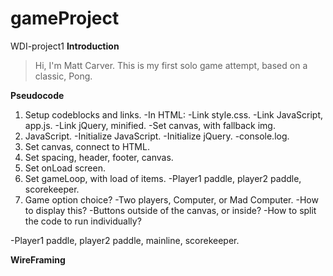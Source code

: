 # gameProject
WDI-project1
**Introduction**
>Hi, I'm Matt Carver.  This is my first solo game attempt, based on a classic, Pong.


**Pseudocode**
1. Setup codeblocks and links.
  -In HTML:
      -Link style.css.
      -Link JavaScript, app.js.
      -Link jQuery, minified.
      -Set canvas, with fallback img.
2. JavaScript.
  -Initialize JavaScript.
  -Initialize jQuery.
      -console.log.
3. Set canvas, connect to HTML.
4. Set spacing, header, footer, canvas.
5. Set onLoad screen.
6. Set gameLoop, with load of items.
  -Player1 paddle, player2 paddle, scorekeeper.
7. Game option choice?
  -Two players, Computer, or Mad Computer.
      -How to display this?
      -Buttons outside of the canvas, or inside?
      -How to split the code to run individually?



  -Player1 paddle, player2 paddle, mainline, scorekeeper.








**WireFraming**
